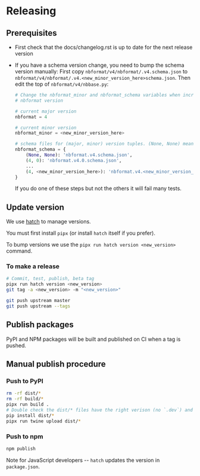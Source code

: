 # Releasing

## Prerequisites

- First check that the docs/changelog.rst is up to date for the next release version
- If you have a schema version change, you need to bump the schema version manually:
  First copy `nbformat/v4/nbformat/.v4.schema.json` to `nbformat/v4/nbformat/.v4.<new_minor_version_here>schema.json`.
  Then edit the top of `nbformat/v4/nbbase.py`:

  ```python
  # Change the nbformat_minor and nbformat_schema variables when incrementing the
  # nbformat version

  # current major version
  nbformat = 4

  # current minor version
  nbformat_minor = <new_minor_version_here>

  # schema files for (major, minor) version tuples. (None, None) means the current version
  nbformat_schema = {
      (None, None): 'nbformat.v4.schema.json',
      (4, 0): 'nbformat.v4.0.schema.json',
      ...
      (4, <new_minor_version_here>): 'nbformat.v4.<new_minor_version_here>.schema.json'
  }
  ```

  If you do one of these steps but not the others it will fail many tests.

## Update version

We use [hatch](https://hatch.pypa.io/latest/version/) to manage versions.

You must first install `pipx` (or install `hatch` itself if you prefer).

To bump versions we use the `pipx run hatch version <new_version>` command.

### To make a release

```bash
# Commit, test, publish, beta tag
pipx run hatch version <new_version>
git tag -a <new_version> -m "<new_version>"

git push upstream master
git push upstream --tags
```

## Publish packages

PyPI and NPM packages will be built and published on CI when a tag is pushed.

## Manual publish procedure

### Push to PyPI

```bash
rm -rf dist/*
rm -rf build/*
pipx run build .
# Double check the dist/* files have the right verison (no `.dev`) and install the wheel to ensure it's good
pip install dist/*
pipx run twine upload dist/*
```

### Push to npm

```bash
npm publish
```

Note for JavaScript developers -- `hatch` updates the version in `package.json`.
